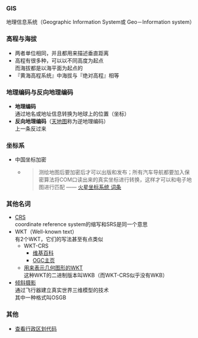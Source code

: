 ### GIS

地理信息系统（Geographic Information System或 Geo－Information system）



### 高程与海拔

- 两者单位相同，并且都用来描述垂直距离  
- 高程有很多种，可以以不同高度为起点  
  而海拔都是以海平面为起点的
- 『黄海高程系统』中海拔与『绝对高程』相等



### 地理编码与反向地理编码

- **地理编码**  
  通过地名或地址信息转换为地球上的位置（坐标）
- **反向地理编码**（[天地图](http://lbs.tianditu.gov.cn/server/geocoding.html)称为逆地理编码）  
  上一条反过来



### 坐标系

- 中国坐标加密  

  - > 测绘地图后要加密后才可以出版和发布；所有汽车导航都要加入保密算法将COM口读出来的真实坐标进行转换，这样才可以和电子地图进行匹配  —— [火星坐标系统 词条](https://baike.baidu.com/item/%E7%81%AB%E6%98%9F%E5%9D%90%E6%A0%87%E7%B3%BB%E7%BB%9F/6734069?fr=aladdin)



### 其他名词

- [CRS](https://en.wikipedia.org/wiki/Spatial_reference_system)  
  coordinate reference system的缩写和SRS是同一个意思
- WKT（Well-known text）  
  有2个WKT，它们的写法甚至有点类似
  - WKT-CRS  
    - [维基百科](https://en.wikipedia.org/wiki/Well-known_text_representation_of_coordinate_reference_systems)  
    - [OGC主页](https://www.ogc.org/standards/wkt-crs)
  - [用来表示几何图形的WKT](https://en.wikipedia.org/wiki/Well-known_text_representation_of_geometry)  
    这种WKT的二进制版本叫WKB（而WKT-CRS似乎没有WKB）
- [倾斜摄影](https://baike.baidu.com/item/%E5%80%BE%E6%96%9C%E6%91%84%E5%BD%B1)  
  通过飞行器建立真实世界三维模型的技术  
  其中一种格式叫OSGB



### 其他

- [查看行政区划代码](http://www.mca.gov.cn/article/sj/xzqh/1980/)
